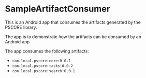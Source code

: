 # SampleArtifactConsumer

This is an Android app that consumes the artifacts generated by the PSCORE library.

The app is to demonstrate how the artifacts can be consumed by an Android app.

The app consumes the following artifacts:

- `com.local.pscore:core:0.0.1`
- `com.local.pscore:tasks:0.0.2`
- `com.local.pscore:search:0.0.1`
  